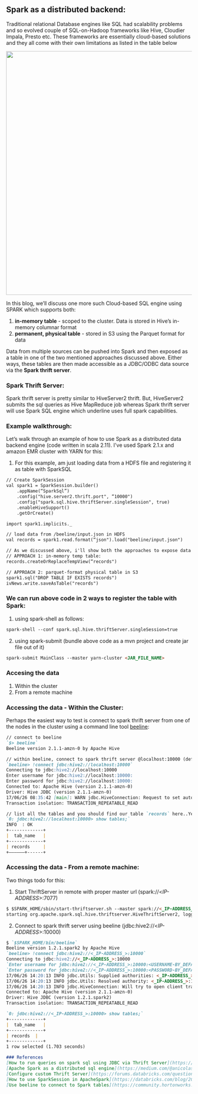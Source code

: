 ## Spark as a distributed backend:
Traditional relational Database engines like SQL had scalability problems and so evolved couple of SQL-on-Hadoop frameworks like Hive, Cloudier Impala, Presto etc. These frameworks are essentially cloud-based solutions and they all come with their own limitations as listed in the table below

<img width="660" src="https://user-images.githubusercontent.com/22542670/27549999-a03c529a-5abb-11e7-958b-c53f55e162f9.png">

In this blog, we’ll discuss one more such Cloud-based SQL engine using SPARK which supports both:
1. **in-memory table** - scoped to the cluster. Data is stored in Hive’s in-memory columnar format
2. **permanent, physical table** - stored in S3 using the Parquet format for data

Data from multiple sources can be pushed into Spark and then exposed as a table in one of the two mentioned approaches discussed above. Either ways, these tables are then made accessible as a JDBC/ODBC data source via the **Spark thrift server**.

### Spark Thrift Server:
Spark thrift server is pretty similar to HiveServer2 thrift. But, HiveServer2 submits the sql queries as Hive MapReduce job whereas Spark thrift server will use Spark SQL engine which underline uses full spark capabilities. 

### Example walkthrough:
Let’s walk through an example of how to use Spark as a distributed data backend engine
(code written in scala 2.11). I've used Spark 2.1.x and amazon EMR cluster with YARN for this:

1. For this example, am just loading data from a HDFS file and registering it as table with SparkSQL

```markdown
// Create SparkSession
val spark1 = SparkSession.builder()
	.appName(“SparkSql”)
	.config("hive.server2.thrift.port", “10000")
	.config("spark.sql.hive.thriftServer.singleSession", true)
	.enableHiveSupport()
	.getOrCreate()

import spark1.implicits._

// load data from /beeline/input.json in HDFS
val records = spark1.read.format(“json").load("beeline/input.json")

// As we discussed above, i'll show both the approaches to expose data with SparkSQL (Use any one of them):
// APPROACH 1: in-memory temp table:
records.createOrReplaceTempView(“records")

// APPROACH 2: parquet-format physical table in S3
spark1.sql("DROP TABLE IF EXISTS records")
ivNews.write.saveAsTable("records")
```

### We can run above code in 2 ways to register the table with Spark:
1. using spark-shell as follows:
```markdown
spark-shell --conf spark.sql.hive.thriftServer.singleSession=true
```
2. using spark-submit (bundle above code as a mvn project and create jar file out of it)
```markdown
spark-submit MainClass --master yarn-cluster <JAR_FILE_NAME>
```

### Accesing the data
1. Within the cluster
2. From a remote machine

### Accessing the data - Within the Cluster:
Perhaps the easiest way to test is connect to spark thrift server from one of the nodes in the cluster using a command line tool [beeline](https://cwiki.apache.org/confluence/display/Hive/HiveServer2+Clients#HiveServer2Clients-Beeline–NewCommandLineShell): 

```markdown
// connect to beeline
`$> beeline`
Beeline version 2.1.1-amzn-0 by Apache Hive

// within beeline, connect to spark thrift server @localhost:10000 (default host and port)
`beeline> !connect jdbc:hive2://localhost:10000`
Connecting to jdbc:hive2://localhost:10000
Enter username for jdbc:hive2://localhost:10000:
Enter password for jdbc:hive2://localhost:10000:
Connected to: Apache Hive (version 2.1.1-amzn-0)
Driver: Hive JDBC (version 2.1.1-amzn-0)
17/06/26 08:35:42 [main]: WARN jdbc.HiveConnection: Request to set autoCommit to false; Hive does not support autoCommit=false.
Transaction isolation: TRANSACTION_REPEATABLE_READ

// list all the tables and you should find our table `records` here..YeAHHHH!!!
`0: jdbc:hive2://localhost:10000> show tables;`
INFO  : OK
+-------------+
|  tab_name   |
+-------------+
| records     |
+——————+------+
```

### Accessing the data - From a remote machine:
Two things todo for this:
1. Start ThriftServer in remote with proper master url (spark://<_IP-ADDRESS_>:7077)
```markdown
$ $SPARK_HOME/sbin/start-thriftserver.sh --master spark://<_IP-ADDRESS_>:7077
starting org.apache.spark.sql.hive.thriftserver.HiveThriftServer2, logging to /Users/surthi/Downloads/spark-2.1.1-bin-hadoop2.7/logs/spark-surthi-org.apache.spark.sql.hive.thriftserver.HiveThriftServer2-1-P-Sruthi.local.out
```

2. Connect to spark thrift server using beeline (jdbc:hive2://<_IP-ADDRESS_>:10000)
```markdown
$ `$SPARK_HOME/bin/beeline`
Beeline version 1.2.1.spark2 by Apache Hive
`beeline> !connect jdbc:hive2://<_IP-ADDRESS_>:10000`
Connecting to jdbc:hive2://<_IP-ADDRESS_>:10000
`Enter username for jdbc:hive2://<_IP-ADDRESS_>:10000:<USERNAME-BY_DEFAULT_BLANK>`
`Enter password for jdbc:hive2://<_IP-ADDRESS_>:10000:<PASSWORD-BY_DEFAULT_BLANK>`
17/06/26 14:20:13 INFO jdbc.Utils: Supplied authorities: <_IP-ADDRESS_>:10000
17/06/26 14:20:13 INFO jdbc.Utils: Resolved authority: <_IP-ADDRESS_>:10000
17/06/26 14:20:13 INFO jdbc.HiveConnection: Will try to open client transport with JDBC Uri: jdbc:hive2://<_IP-ADDRESS_>:10000
Connected to: Apache Hive (version 2.1.1-amzn-0)
Driver: Hive JDBC (version 1.2.1.spark2)
Transaction isolation: TRANSACTION_REPEATABLE_READ

`0: jdbc:hive2://<_IP-ADDRESS_>:10000> show tables;`
+-------------+
|  tab_name   |
+-------------+
| records  |
+-------------+
1 row selected (1.703 seconds)

### References
[How to run queries on spark sql using JDBC via Thrift Server](https://developer.ibm.com/hadoop/2016/08/22/how-to-run-queries-on-spark-sql-using-jdbc-via-thrift-server/)
[Apache Spark as a distributed sql engine](https://medium.com/@anicolaspp/apache-spark-as-a-distributed-sql-engine-4373e254e0f9) 
[Configure custom Thrift Server](https://forums.databricks.com/questions/1464/how-to-configure-thrift-server-to-use-a-custom-spa.html)
[How to use SparkSession in ApacheSpark](https://databricks.com/blog/2016/08/15/how-to-use-sparksession-in-apache-spark-2-0.html)
[Use beeline to connect to Spark tables](https://community.hortonworks.com/questions/32810/spark-temporary-table-is-not-shown-in-beeline.html)
  
